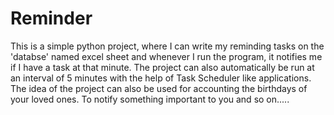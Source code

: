 # Reminder
This is a simple python project, where I can write my reminding tasks on the 'databse' named excel sheet and whenever I run the program, it notifies me if I have a task at that minute.
The project can also automatically be run at an interval of 5 minutes with the help of Task Scheduler like applications. 
The idea of the project can also be used for accounting the birthdays of your loved ones. To notify something important to you and so on.....
